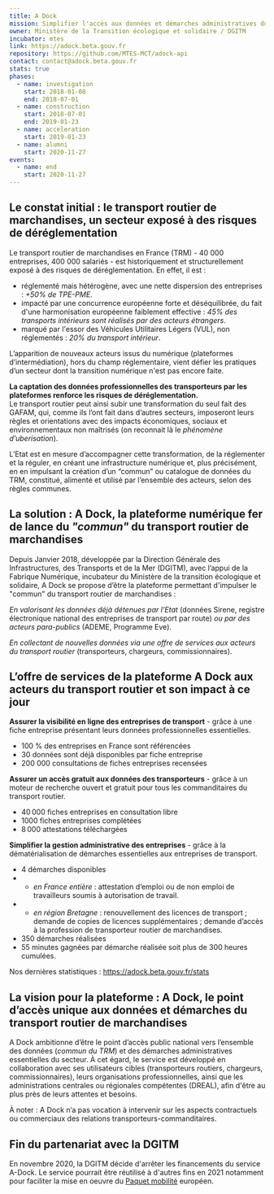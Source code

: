 ```yaml
---
title: A Dock
mission: Simplifier l'accès aux données et démarches administratives du transport routier de marchandises
owner: Ministère de la Transition écologique et solidaire / DGITM
incubator: mtes
link: https://adock.beta.gouv.fr
repository: https://github.com/MTES-MCT/adock-api
contact: contact@adock.beta.gouv.fr
stats: true
phases:
  - name: investigation
    start: 2018-01-08
    end: 2018-07-01
  - name: construction
    start: 2018-07-01
    end: 2019-01-23
  - name: acceleration
    start: 2019-01-23
  - name: alumni
    start: 2020-11-27
events:
  - name: end
    start: 2020-11-27
---
```


## Le constat initial : le transport routier de marchandises, un secteur exposé à des risques de déréglementation

Le transport routier de marchandises en France (TRM) - 40 000 entreprises, 400 000 salariés -  est historiquement et structurellement exposé à des risques de déréglementation. En effet, il est : 

* réglementé mais hétérogène, avec une nette dispersion des entreprises : *+50% de TPE-PME*.   
* impacté par une concurrence européenne forte et déséquilibrée, du fait d'une harmonisation européenne faiblement effective : *45% des transports intérieurs sont réalisés par des acteurs étrangers*.  
* marqué par l'essor des Véhicules Utilitaires Légers (VUL), non réglementés : *20% du transport intérieur*.

L’apparition de nouveaux acteurs issus du numérique (plateformes d’intermédiation), hors du champ réglementaire, vient défier les pratiques d’un secteur dont la transition numérique n'est pas encore faite.  

**La captation des données professionnelles des transporteurs par les plateformes renforce les risques de déréglementation.**\
Le transport routier peut ainsi subir une transformation du seul fait des GAFAM, qui, comme ils l’ont fait dans d’autres secteurs, imposeront leurs règles et orientations avec des impacts économiques, sociaux et environnementaux non maîtrisés (on reconnait là le *phénomène d’uberisation*).

L’Etat est en mesure d’accompagner cette transformation, de la réglementer et la réguler, en créant une infrastructure numérique et, plus précisément, en en impulsant la création d’un “commun” ou catalogue de données du TRM, constitué, alimenté et utilisé par l’ensemble des  acteurs, selon des règles communes.  

## La solution : A Dock, la plateforme numérique fer de lance du *"commun"* du transport routier de marchandises

Depuis Janvier 2018, développée par la Direction Générale des Infrastructures, des Transports et de la Mer (DGITM), avec l’appui de la Fabrique Numérique, incubateur du Ministère de la transition écologique et solidaire,  A Dock se propose d’être la plateforme permettant d'impulser le "commun" du transport routier de marchandises :

*En valorisant les données déjà détenues par l’Etat* (données Sirene, registre électronique national des entreprises de transport par route) *ou par des acteurs para-publics* (ADEME, Programme Eve).

*En collectant de nouvelles données via une offre de services aux acteurs du transport routier* (transporteurs, chargeurs, commissionnaires).

## L’offre de services de la plateforme A Dock aux acteurs du transport routier et son impact à ce jour

**Assurer la visibilité en ligne des entreprises de transport** - grâce à une fiche entreprise présentant leurs données professionnelles essentielles.

* 100 % des entreprises en France sont référencées
* 30 données sont déjà disponibles par fiche entreprise
* 200 000 consultations de fiches entreprises recensées

**Assurer un accès gratuit aux données des transporteurs** - grâce à un moteur de recherche ouvert et gratuit pour tous les commanditaires du transport routier.

* 40 000 fiches entreprises en consultation libre
* 1000 fiches entreprises complétées
* 8 000 attestations téléchargées

**Simplifier la gestion administrative des entreprises** - grâce à la dématérialisation de démarches essentielles aux entreprises de transport.

* 4 démarches disponibles
* * *en France entière* : attestation d’emploi ou de non emploi de travailleurs soumis à autorisation de travail.
* * *en région Bretagne* : renouvellement des licences de transport ; demande de copies de licences supplémentaires ; demande d’accès à la profession de transporteur routier de marchandises.
* 350 démarches réalisées
* 55 minutes gagnées par démarche réalisée soit plus de 300 heures cumulées.

Nos dernières statistiques : https://adock.beta.gouv.fr/stats

## La vision pour la plateforme : A Dock, le point d’accès unique aux données et démarches du transport routier de marchandises

A Dock ambitionne d’être le point d’accès public national vers l’ensemble des données (*commun du TRM*) et des démarches administratives essentielles du secteur.
À cet égard, le service est développé en collaboration avec ses utilisateurs cibles (transporteurs routiers, chargeurs, commissionnaires), leurs organisations professionnelles, ainsi que les administrations centrales ou régionales compétentes (DREAL), afin d'être au plus près de leurs attentes et besoins.

À  noter : A Dock n‘a pas vocation à intervenir sur les aspects contractuels ou commerciaux des relations transporteurs-commanditaires.

## Fin du partenariat avec la DGITM

En novembre 2020, la DGITM décide d'arrêter les financements du service A-Dock. Le service pourrait être réutilisé à d'autres fins en 2021 notamment pour faciliter la mise en oeuvre du [Paquet mobilité](https://www.europarl.europa.eu/news/fr/press-room/20200120IPR70630/paquet-mobilite-soutien-a-l-accord-conclu-avec-les-ministres-de-l-ue) européen. 

